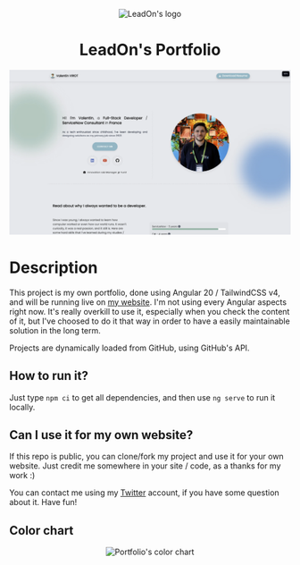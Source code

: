 <p align="center"><img src="./src/assets/favicon/android-chrome-512x512.png" style="width: 128px" alt="LeadOn's logo" /></p>

<h1 align="center">LeadOn's Portfolio</h1>

<p align="center"><img src="screenshot.webp" alt="Portfolio's screenshot" /></p>

# Description

This project is my own portfolio, done using Angular 20 / TailwindCSS v4, and will be running live on [my website](https://www.valentinvirot.fr).
I'm not using every Angular aspects right now. It's really overkill to use it, especially when you check the content of it, but I've choosed to do it that way in order to have a easily maintainable solution in the long term.

Projects are dynamically loaded from GitHub, using GitHub's API.

## How to run it?

Just type `npm ci` to get all dependencies, and then use `ng serve` to run it locally.

## Can I use it for my own website?

If this repo is public, you can clone/fork my project and use it for your own website. Just credit me somewhere in your site / code, as a thanks for my work :)

You can contact me using my [Twitter](https://twitter.com/valentin_vir) account, if you have some question about it. Have fun!

## Color chart

<p align="center"><img src="./images/leadon-portfolio-color-chart.png" alt="Portfolio's color chart" /></p>

